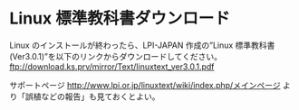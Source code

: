 # Linux 標準教科書ダウンロード

Linux のインストールが終わったら、LPI-JAPAN 作成の”Linux 標準教科書 (Ver3.0.1)”を以下のリンクからダウンロードしてください。
ftp://download.ks.prv/mirror/Text/linuxtext_ver3.0.1.pdf

サポートページ http://www.lpi.or.jp/linuxtext/wiki/index.php/メインページ より「誤植などの報告」も見ておくとよい。
